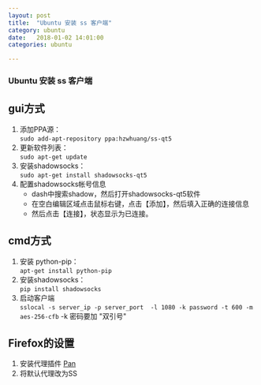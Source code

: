 ```yaml
---
layout: post
title:  "Ubuntu 安装 ss 客户端"
category: ubuntu
date:   2018-01-02 14:01:00
categories: ubuntu 

---
```


### Ubuntu 安装 ss 客户端

## gui方式

1. 添加PPA源： \
`sudo add-apt-repository ppa:hzwhuang/ss-qt5`
2. 更新软件列表： \
`sudo apt-get update`
3. 安装shadowsocks： \
`sudo apt-get install shadowsocks-qt5`
4. 配置shadowsocks帐号信息
    - dash中搜索shadow，然后打开shadowsocks-qt5软件
    - 在空白编辑区域点击鼠标右键，点击【添加】，然后填入正确的连接信息
    - 然后点击【连接】，状态显示为已连接。

## cmd方式

1. 安装 python-pip：\
`apt-get install python-pip`
2. 安装shadowsocks：\
`pip install shadowsocks`
3. 启动客户端 \
`sslocal -s server_ip -p server_port  -l 1080 -k password -t 600 -m aes-256-cfb`
-k 密码要加 "双引号"

## Firefox的设置

1. 安装代理插件 [Pan](https://addons.mozilla.org/zh-CN/firefox/addon/pan/?src=api)
2. 将默认代理改为SS